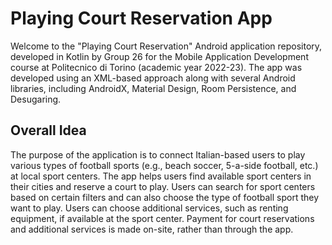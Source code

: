# Playing Court Reservation App

Welcome to the "Playing Court Reservation" Android application repository, developed in Kotlin by
Group 26 for the Mobile Application Development course at Politecnico di Torino (academic year
2022-23). The app was developed using an XML-based approach along with several Android libraries,
including AndroidX, Material Design, Room Persistence, and Desugaring.

## Overall Idea

The purpose of the application is to connect Italian-based users to play various types of football
sports (e.g., beach soccer, 5-a-side football, etc.) at local sport centers. The app helps users
find available sport centers in their cities and reserve a court to play. Users can search for sport
centers based on certain filters and can also choose the type of football sport they want to play.
Users can choose additional services, such as renting equipment, if available at the sport center.
Payment for court reservations and additional services is made on-site, rather than through the app.